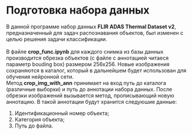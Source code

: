 # Подготовка набора данных

В данной программе набор данных <b>FLIR ADAS Thermal Dataset v2</b>, предназначенный для задач распознавания объектов, был изменен с целью решения задачи классификации.
<br><br>
В файле <b>crop_func.ipynb</b> для каждого снимка из базы данных производится обрезка объектов (с файле с аннотацией читаеся параметр bouding box) размером 256х256.
Новые изображения сохраняются в каталог, который в дальнейшем будет использован для обучения нейронной сети.
 <br>
Метод <b>crop_img_with_ann</b> принимает на вход путь до каталога (различные выборки) и путь до аннотации набора данных. После обрезки изображений вызывается метод, прописывающий новую аннотацию. В такой аннотации будут хранится следуюшие данные:
1) Идентификационный номер объекта;
2) Категория объекта;
3) Путь до файла.
